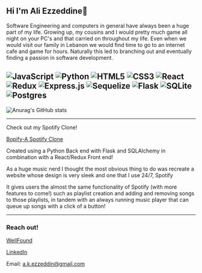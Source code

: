 ## Hi I'm Ali Ezzeddine👋

Software Engineering and computers in general have always been a huge part of my life. Growing up, my cousins and I would pretty much game all night on your PC's and that carried on throughout my life. Even when we would visit our family in Lebanon we would find time to go to an internet cafe and game for hours. Naturally this led to branching out and eventually finding a passion in software development.

![JavaScript](https://img.shields.io/badge/javascript-%23323330.svg?style=for-the-badge&logo=javascript&logoColor=%23F7DF1E)
![Python](https://img.shields.io/badge/python-3670A0?style=for-the-badge&logo=python&logoColor=ffdd54)
![HTML5](https://img.shields.io/badge/html5-%23E34F26.svg?style=for-the-badge&logo=html5&logoColor=white)
![CSS3](https://img.shields.io/badge/css3-%231572B6.svg?style=for-the-badge&logo=css3&logoColor=white)
![React](https://img.shields.io/badge/react-%2320232a.svg?style=for-the-badge&logo=react&logoColor=%2361DAFB)
![Redux](https://img.shields.io/badge/redux-%23593d88.svg?style=for-the-badge&logo=redux&logoColor=white)
![Express.js](https://img.shields.io/badge/express.js-%23404d59.svg?style=for-the-badge&logo=express&logoColor=%2361DAFB)
![Sequelize](https://img.shields.io/badge/Sequelize-52B0E7?style=for-the-badge&logo=Sequelize&logoColor=white)
![Flask](https://img.shields.io/badge/flask-%23000.svg?style=for-the-badge&logo=flask&logoColor=white)
![SQLite](https://img.shields.io/badge/sqlite-%2307405e.svg?style=for-the-badge&logo=sqlite&logoColor=white)
![Postgres](https://img.shields.io/badge/postgres-%23316192.svg?style=for-the-badge&logo=postgresql&logoColor=white)
----------------------------

![Anurag's GitHub stats](https://github-readme-stats.vercel.app/api?username=alkezz&count_private=true&show_icons=true&theme=midnight-purple)

----------------------------
Check out my Spotify Clone!

[Bopify-A Spotify Clone](https://github.com/alkezz/aA2022-Spotify-Clone)

Created using a Python Back end with Flask and SQLAlchemy in combination with a React/Redux Front end!

As a huge music nerd I thought the most obvious thing to do was recreate a website whose design is very sleek and one that I use 24/7, Spotify

It gives users the almost the same functionality of Spotify (with more features to come!) such as playlist creation and adding and removing songs to those playlists, in tandem with an always running music player that can queue up songs with a click of a button!

-----------------------------
### Reach out!

[WellFound](https://angel.co/u/ali-ezzeddine-1)

[LinkedIn](https://www.linkedin.com/in/ali-ezzeddine-17b2b6248/)

Email: a.k.ezzeddin@gmail.com
